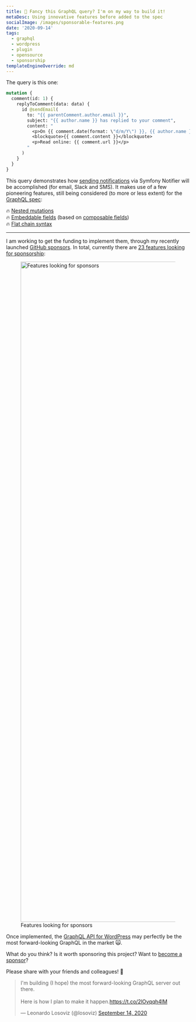 ```yaml
---
title: 💪 Fancy this GraphQL query? I'm on my way to build it!
metaDesc: Using innovative features before added to the spec
socialImage: /images/sponsorable-features.png
date: '2020-09-14'
tags:
  - graphql
  - wordpress
  - plugin
  - opensource
  - sponsorship
templateEngineOverride: md
---
```


The query is this one:

```graphql
mutation {
  comment(id: 1) {
    replyToComment(data: data) {
      id @sendEmail(
        to: "{{ parentComment.author.email }}",
        subject: "{{ author.name }} has replied to your comment",
        content: "
          <p>On {{ comment.date(format: \"d/m/Y\") }}, {{ author.name }} says:</p>
          <blockquote>{{ comment.content }}</blockquote>
          <p>Read online: {{ comment.url }}</p>
        "
      )
    }
  }
}
```

This query demonstrates how [sending notifications](https://github.com/GraphQLAPI/graphql-api-for-wp/issues/40) via Symfony Notifier will be accomplished (for email, Slack and SMS). It makes use of a few pioneering features, still being considered (to more or less extent) for the [GraphQL spec](https://spec.graphql.org/draft/):

🔥 [Nested mutations](https://github.com/graphql/graphql-spec/issues/252)<br/>
🔥 [Embeddable fields](https://graphql-by-pop.com/docs/operational/embeddable-fields.html) (based on [composable fields](https://github.com/graphql/graphql-spec/issues/682))<br/>
🔥 [Flat chain syntax](https://github.com/graphql/graphql-spec/issues/174)

---

I am working to get the funding to implement them, through my recently launched [GitHub sponsors](https://github.com/sponsors/leoloso/). In total, currently there are [23 features looking for sponsorship](https://github.com/GraphQLAPI/graphql-api-for-wp/projects/2):

<figure><a href="/images/sponsorable-features.png" target="_blank"><img src="/images/sponsorable-features.png" alt="Features looking for sponsors" loading="lazy" width="3200" height="1806"></a><figcaption>Features looking for sponsors</figcaption></figure>

Once implemented, the [GraphQL API for WordPress](https://github.com/GraphQLAPI/graphql-api-for-wp) may perfectly be the most forward-looking GraphQL in the market 🙀.

What do you think? Is it worth sponsoring this project? Want to [become a sponsor](https://github.com/sponsors/leoloso/)?

Please share with your friends and colleagues! 🙏

<blockquote class="twitter-tweet"><p lang="en" dir="ltr">I&#39;m building (I hope) the most forward-looking GraphQL server out there.<br><br>Here is how I plan to make it happen.<a href="https://t.co/2lOvqqh4lM">https://t.co/2lOvqqh4lM</a></p>&mdash; Leonardo Losoviz (@losoviz) <a href="https://twitter.com/losoviz/status/1305550295657664513?ref_src=twsrc%5Etfw">September 14, 2020</a></blockquote> <script async src="https://platform.twitter.com/widgets.js" charset="utf-8"></script> 

